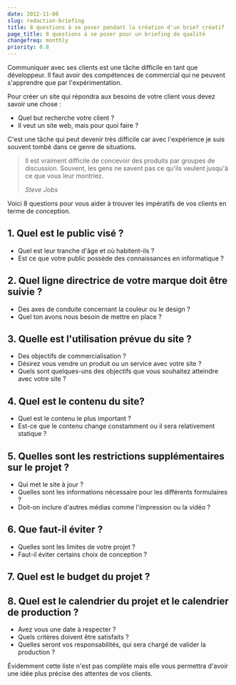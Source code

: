 ```yaml
---
date: 2012-11-08
slug: redaction-briefing
title: 8 questions à se poser pendant la création d'un brief créatif
page_title: 8 questions à se poser pour un briefing de qualité
changefreq: monthly
priority: 0.8
---
```


Communiquer avec ses clients est une tâche difficile en tant que développeur. Il faut avoir des compétences de commercial qui ne peuvent s'apprendre que par l'expérimentation.

Pour créer un site qui répondra aux besoins de votre client vous devez savoir une chose :

- Quel but recherche votre client ?
- Il veut un site web, mais pour quoi faire ?

C'est une tâche qui peut devenir très difficile car avec l'expérience je suis souvent tombé dans ce genre de situations.

> Il est vraiment difficile de concevoir des produits par groupes de discussion.
> Souvent, les gens ne savent pas ce qu'ils veulent jusqu'à ce que vous leur montriez.
>
> <cite>Steve Jobs</cite>

Voici 8 questions pour vous aider à trouver les impératifs de vos clients en terme de conception.


## 1. Quel est le public visé ?

- Quel est leur tranche d'âge et où habitent-ils ?
- Est ce que votre public possède des connaissances en informatique ?

## 2. Quel ligne directrice de votre marque doit être suivie ?

- Des axes de conduite concernant la couleur ou le design ?
- Quel ton avons nous besoin de mettre en place ?

## 3. Quelle est l'utilisation prévue du site ?

- Des objectifs de commercialisation ?
- Désirez vous vendre un produit ou un service avec votre site ?
- Quels sont quelques-uns des objectifs que vous souhaitez atteindre avec votre site ?

## 4. Quel est le contenu du site?

- Quel est le contenu le plus important ?
- Est-ce que le contenu change constamment ou il sera relativement statique ?

## 5. Quelles sont les restrictions supplémentaires sur le projet ?

- Qui met le site à jour ?
- Quelles sont les informations nécessaire pour les différents formulaires ?
- Doit-on inclure d'autres médias comme l'impression ou la vidéo ?

## 6. Que faut-il éviter ?

- Quelles sont les limites de votre projet ?
- Faut-il éviter certains choix de conception ?

## 7. Quel est le budget du projet ?


## 8. Quel est le calendrier du projet et le calendrier de production ?

- Avez vous une date à respecter ?
- Quels critères doivent être satisfaits ?
- Quelles seront vos responsabilités, qui sera chargé de valider la production ?

Évidemment cette liste n'est pas complète mais elle vous permettra d'avoir une idée plus précise des attentes de vos clients.

